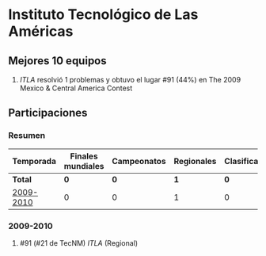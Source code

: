 ---
---

# Instituto Tecnológico de Las Américas

## Mejores 10 equipos

1. _ITLA_ resolvió 1 problemas y obtuvo el lugar #91 (44%) en The 2009 Mexico & Central America Contest

## Participaciones

### Resumen

| Temporada | Finales mundiales | Campeonatos | Regionales | Clasificatorios | Equipos |
| --- | --- | --- | --- | --- | --- |
| **Total** | **0** | **0** | **1** | **0** | **1** |
| [2009-2010](#2009-2010) | 0 | 0 | 1 | 0 | 1 |

### 2009-2010

1. #91 (#21 de TecNM) _ITLA_ (Regional)



